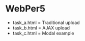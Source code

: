 # WebPer5

  * task_a.html = Traditional upload
  * task_b.html = AJAX upload
  * task_c.html = Modal example
